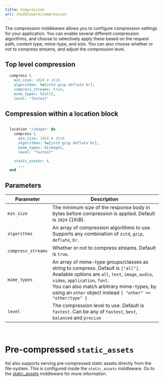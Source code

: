 ```yaml
---
title: Compression
url: /middleware/compression
---
```


The compression middleware allows you to configure compression settings for your application.
You can enable several different compression algorithms, and choose to selectively apply these based on the request path, content type, mime-type, and size. You can also choose whether or not to compress streams, and adjust the compression level.


## Top level compression
```ruby {filename=Itsi.rb}
  compress \
    min_size: 1024 # 1KiB,
    algorithms: %w[zstd gzip deflate br],
    compress_streams: true,
    mime_types: %[all],
    level: "fastest"
```

## Compression within a location block
```ruby {filename=Itsi.rb}

  location "/images" do
    compress \
      min_size: 1024 # 1KiB,
      algorithms: %w[zstd gzip deflate br],
      mime_types: %[image],
      level: "fastest"

    static_assets: \
      ...
  end
```

## Parameters

| Parameter | Description |
| --- | --- |
| `min_size` | The minimum size of the response body in bytes before compression is applied. Default is `1024` (1KiB). |
| `algorithms` | An array of compression algorithms to use. Supports any combination  of `zstd`, `gzip`, `deflate`, `br`. |
| `compress_streams` | Whether or not to compress streams. Default is `true`. |
| `mime_types` | An array of mime-type groups/classes as string to compress. Default is `["all"]`.<br/>Available options are `all`, `text`, `image`, `audio`, `video`, `application`, `font`. <br/>You can also match arbitrary mime-types, by using an `other` object instead `{ "other" => "other/type" }` |
| `level` | The compression level to use. Default is `fastest`. Can be any of `fastest`, `best`, `balanced` and  `precise` |

<br/>

# Pre-compressed `static_assets`
Itsi also supports serving pre-compressed static assets directly from the file-system.
This is configured inside the `static_assets` middleware.
Go to the [static_assets](/middleware/static_assets.md) middleware for more information.
